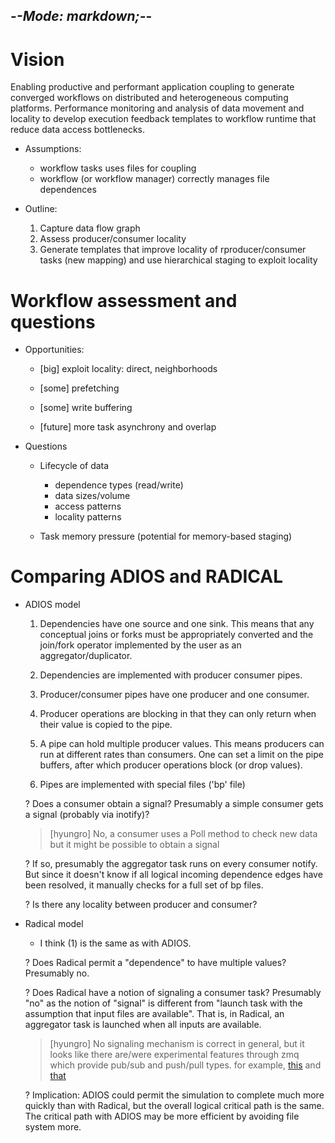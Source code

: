 -*-Mode: markdown;-*-
-----------------------------------------------------------------------------

Vision
=============================================================================

Enabling productive and performant application coupling to generate converged workflows on distributed and heterogeneous computing platforms. Performance monitoring and analysis of data movement and locality to develop execution feedback templates to workflow runtime that reduce data access bottlenecks.

* Assumptions:
  - workflow tasks uses files for coupling
  - workflow (or workflow manager) correctly manages file dependences

* Outline:
  1. Capture data flow graph
  2. Assess producer/consumer locality
  3. Generate templates that improve locality of rproducer/consumer tasks (new mapping) and use hierarchical staging to exploit locality


Workflow assessment and questions
=============================================================================

* Opportunities:
  - [big] exploit locality: direct, neighborhoods

  - [some] prefetching
    
  - [some] write buffering

  - [future] more task asynchrony and overlap


* Questions
  - Lifecycle of data
    - dependence types (read/write)
    - data sizes/volume
    - access patterns
    - locality patterns

  - Task memory pressure (potential for memory-based staging)


Comparing ADIOS and RADICAL
=============================================================================

- ADIOS model

  1. Dependencies have one source and one sink. This means that any
     conceptual joins or forks must be appropriately converted and the
     join/fork operator implemented by the user as an
     aggregator/duplicator.
  
  2. Dependencies are implemented with producer consumer pipes.
  
  3. Producer/consumer pipes have one producer and one consumer.

  4. Producer operations are blocking in that they can only return when
     their value is copied to the pipe.
  
  5. A pipe can hold multiple producer values. This means producers can
     run at different rates than consumers. One can set a limit on the
     pipe buffers, after which producer operations block (or drop values).
    
  6. Pipes are implemented with special files ('bp' file)

  ? Does a consumer obtain a signal? Presumably a simple consumer gets a signal (probably via inotify)?
  > [hyungro] No, a consumer uses a Poll method to check new data but it might be possible to obtain a signal

  ? If so, presumably the aggregator task runs on every consumer notify. But since it doesn't know if all logical incoming dependence edges have been resolved, it manually checks for a full set of bp files.
  
  ? Is there any locality between producer and consumer?


- Radical model

  - I think (1) is the same as with ADIOS.
  
  ? Does Radical permit a "dependence" to have multiple values? Presumably no.
  
  ? Does Radical have a notion of signaling a consumer task? Presumably "no" as the notion of "signal" is different from "launch task with the assumption that input files are available". That is, in Radical, an aggregator task is launched when all inputs are available.
  > [hyungro] No signaling mechanism is correct in general, but it looks like there are/were experimental features through zmq which provide pub/sub and push/pull types. for example, [this](https://github.com/radical-cybertools/radical.pilot/blob/devel/examples/misc/rp_app_master.py) and [that](https://github.com/radical-cybertools/radical.utils/tree/devel/src/radical/utils/zmq)
  
  ? Implication: ADIOS could permit the simulation to complete much more quickly than with Radical, but the overall logical critical path is the same. The critical path with ADIOS may be more efficient by avoiding file system more.

